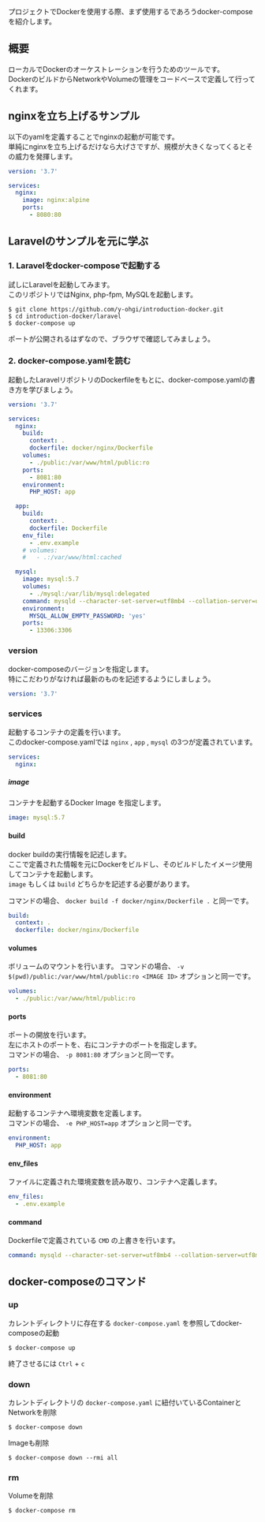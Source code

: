 プロジェクトでDockerを使用する際、まず使用するであろうdocker-composeを紹介します。

## 概要
ローカルでDockerのオーケストレーションを行うためのツールです。  
DockerのビルドからNetworkやVolumeの管理をコードベースで定義して行ってくれます。

## nginxを立ち上げるサンプル
以下のyamlを定義することでnginxの起動が可能です。  
単純にnginxを立ち上げるだけなら大げさですが、規模が大きくなってくるとその威力を発揮します。
```yaml
version: '3.7'

services:
  nginx:
    image: nginx:alpine
    ports:
      - 8080:80
```

## Laravelのサンプルを元に学ぶ
### 1. Laravelをdocker-composeで起動する
試しにLaravelを起動してみます。  
このリポジトリではNginx, php-fpm, MySQLを起動します。
```
$ git clone https://github.com/y-ohgi/introduction-docker.git
$ cd introduction-docker/laravel
$ docker-compose up
```

ポートが公開されるはずなので、ブラウザで確認してみましょう。

### 2. docker-compose.yamlを読む
起動したLaravelリポジトリのDockerfileをもとに、docker-compose.yamlの書き方を学びましょう。  

```yaml
version: '3.7'

services:
  nginx:
    build:
      context: .
      dockerfile: docker/nginx/Dockerfile
    volumes:
      - ./public:/var/www/html/public:ro
    ports:
      - 8081:80
    environment:
      PHP_HOST: app

  app:
    build:
      context: .
      dockerfile: Dockerfile
    env_file:
      - .env.example
    # volumes:
    #   - .:/var/www/html:cached

  mysql:
    image: mysql:5.7
    volumes:
      - ./mysql:/var/lib/mysql:delegated
    command: mysqld --character-set-server=utf8mb4 --collation-server=utf8mb4_general_ci
    environment:
      MYSQL_ALLOW_EMPTY_PASSWORD: 'yes'
    ports:
      - 13306:3306
```

### version
docker-composeのバージョンを指定します。  
特にこだわりがなければ最新のものを記述するようにしましょう。
```yaml
version: '3.7'
```

### services
起動するコンテナの定義を行います。  
このdocker-compose.yamlでは `nginx` , `app` , `mysql` の3つが定義されています。  

```yaml
services:
  nginx:
```


##### image
コンテナを起動するDocker Image を指定します。
```yaml
image: mysql:5.7
```

#### build
docker buildの実行情報を記述します。  
ここで定義された情報を元にDockerをビルドし、そのビルドしたイメージ使用してコンテナを起動します。  
`image` もしくは `build` どちらかを記述する必要があります。

コマンドの場合、 `docker build -f docker/nginx/Dockerfile .` と同一です。

```yaml
build:
  context: .
  dockerfile: docker/nginx/Dockerfile
```

#### volumes
ボリュームのマウントを行います。
コマンドの場合、 `-v $(pwd)/public:/var/www/html/public:ro <IMAGE ID>` オプションと同一です。
```yaml
volumes:
  - ./public:/var/www/html/public:ro
```

#### ports
ポートの開放を行います。  
左にホストのポートを、右にコンテナのポートを指定します。  
コマンドの場合、 `-p 8081:80` オプションと同一です。
```yaml
ports:
  - 8081:80
```

#### environment
起動するコンテナへ環境変数を定義します。  
コマンドの場合、 `-e PHP_HOST=app` オプションと同一です。
```yaml
environment:
  PHP_HOST: app
```

#### env_files
ファイルに定義された環境変数を読み取り、コンテナへ定義します。
```yaml
env_files:
  - .env.example
```

#### command
Dockerfileで定義されている `CMD` の上書きを行います。
```yaml
command: mysqld --character-set-server=utf8mb4 --collation-server=utf8mb4_general_ci
```

## docker-composeのコマンド
### up
カレントディレクトリに存在する `docker-compose.yaml` を参照してdocker-composeの起動
```
$ docker-compose up
```
終了させるには `Ctrl` + `c` 

### down
カレントディレクトリの `docker-compose.yaml` に紐付いているContainerとNetworkを削除
```
$ docker-compose down
```

Imageも削除
```
$ docker-compose down --rmi all
```

### rm
Volumeを削除
```
$ docker-compose rm
```
